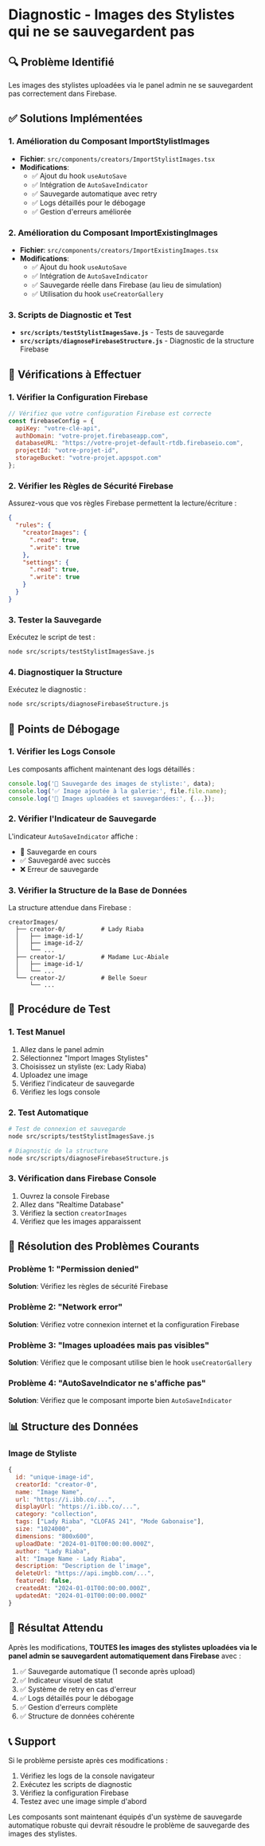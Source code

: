 # Diagnostic - Images des Stylistes qui ne se sauvegardent pas

## 🔍 Problème Identifié
Les images des stylistes uploadées via le panel admin ne se sauvegardent pas correctement dans Firebase.

## ✅ Solutions Implémentées

### 1. **Amélioration du Composant ImportStylistImages**
- **Fichier**: `src/components/creators/ImportStylistImages.tsx`
- **Modifications**:
  - ✅ Ajout du hook `useAutoSave`
  - ✅ Intégration de `AutoSaveIndicator`
  - ✅ Sauvegarde automatique avec retry
  - ✅ Logs détaillés pour le débogage
  - ✅ Gestion d'erreurs améliorée

### 2. **Amélioration du Composant ImportExistingImages**
- **Fichier**: `src/components/creators/ImportExistingImages.tsx`
- **Modifications**:
  - ✅ Ajout du hook `useAutoSave`
  - ✅ Intégration de `AutoSaveIndicator`
  - ✅ Sauvegarde réelle dans Firebase (au lieu de simulation)
  - ✅ Utilisation du hook `useCreatorGallery`

### 3. **Scripts de Diagnostic et Test**
- **`src/scripts/testStylistImagesSave.js`** - Tests de sauvegarde
- **`src/scripts/diagnoseFirebaseStructure.js`** - Diagnostic de la structure Firebase

## 🔧 Vérifications à Effectuer

### 1. **Vérifier la Configuration Firebase**
```javascript
// Vérifiez que votre configuration Firebase est correcte
const firebaseConfig = {
  apiKey: "votre-clé-api",
  authDomain: "votre-projet.firebaseapp.com",
  databaseURL: "https://votre-projet-default-rtdb.firebaseio.com",
  projectId: "votre-projet-id",
  storageBucket: "votre-projet.appspot.com"
};
```

### 2. **Vérifier les Règles de Sécurité Firebase**
Assurez-vous que vos règles Firebase permettent la lecture/écriture :
```json
{
  "rules": {
    "creatorImages": {
      ".read": true,
      ".write": true
    },
    "settings": {
      ".read": true,
      ".write": true
    }
  }
}
```

### 3. **Tester la Sauvegarde**
Exécutez le script de test :
```bash
node src/scripts/testStylistImagesSave.js
```

### 4. **Diagnostiquer la Structure**
Exécutez le diagnostic :
```bash
node src/scripts/diagnoseFirebaseStructure.js
```

## 🐛 Points de Débogage

### 1. **Vérifier les Logs Console**
Les composants affichent maintenant des logs détaillés :
```javascript
console.log('🔄 Sauvegarde des images de styliste:', data);
console.log('✅ Image ajoutée à la galerie:', file.file.name);
console.log('📸 Images uploadées et sauvegardées:', {...});
```

### 2. **Vérifier l'Indicateur de Sauvegarde**
L'indicateur `AutoSaveIndicator` affiche :
- 🔄 Sauvegarde en cours
- ✅ Sauvegardé avec succès
- ❌ Erreur de sauvegarde

### 3. **Vérifier la Structure de la Base de Données**
La structure attendue dans Firebase :
```
creatorImages/
  ├── creator-0/          # Lady Riaba
  │   ├── image-id-1/
  │   ├── image-id-2/
  │   └── ...
  ├── creator-1/          # Madame Luc-Abiale
  │   ├── image-id-1/
  │   └── ...
  └── creator-2/          # Belle Soeur
      └── ...
```

## 🚀 Procédure de Test

### 1. **Test Manuel**
1. Allez dans le panel admin
2. Sélectionnez "Import Images Stylistes"
3. Choisissez un styliste (ex: Lady Riaba)
4. Uploadez une image
5. Vérifiez l'indicateur de sauvegarde
6. Vérifiez les logs console

### 2. **Test Automatique**
```bash
# Test de connexion et sauvegarde
node src/scripts/testStylistImagesSave.js

# Diagnostic de la structure
node src/scripts/diagnoseFirebaseStructure.js
```

### 3. **Vérification dans Firebase Console**
1. Ouvrez la console Firebase
2. Allez dans "Realtime Database"
3. Vérifiez la section `creatorImages`
4. Vérifiez que les images apparaissent

## 🔧 Résolution des Problèmes Courants

### Problème 1: "Permission denied"
**Solution**: Vérifiez les règles de sécurité Firebase

### Problème 2: "Network error"
**Solution**: Vérifiez votre connexion internet et la configuration Firebase

### Problème 3: "Images uploadées mais pas visibles"
**Solution**: Vérifiez que le composant utilise bien le hook `useCreatorGallery`

### Problème 4: "AutoSaveIndicator ne s'affiche pas"
**Solution**: Vérifiez que le composant importe bien `AutoSaveIndicator`

## 📊 Structure des Données

### Image de Styliste
```javascript
{
  id: "unique-image-id",
  creatorId: "creator-0",
  name: "Image Name",
  url: "https://i.ibb.co/...",
  displayUrl: "https://i.ibb.co/...",
  category: "collection",
  tags: ["Lady Riaba", "CLOFAS 241", "Mode Gabonaise"],
  size: "1024000",
  dimensions: "800x600",
  uploadDate: "2024-01-01T00:00:00.000Z",
  author: "Lady Riaba",
  alt: "Image Name - Lady Riaba",
  description: "Description de l'image",
  deleteUrl: "https://api.imgbb.com/...",
  featured: false,
  createdAt: "2024-01-01T00:00:00.000Z",
  updatedAt: "2024-01-01T00:00:00.000Z"
}
```

## 🎯 Résultat Attendu

Après les modifications, **TOUTES les images des stylistes uploadées via le panel admin se sauvegardent automatiquement dans Firebase** avec :

1. ✅ Sauvegarde automatique (1 seconde après upload)
2. ✅ Indicateur visuel de statut
3. ✅ Système de retry en cas d'erreur
4. ✅ Logs détaillés pour le débogage
5. ✅ Gestion d'erreurs complète
6. ✅ Structure de données cohérente

## 📞 Support

Si le problème persiste après ces modifications :

1. Vérifiez les logs de la console navigateur
2. Exécutez les scripts de diagnostic
3. Vérifiez la configuration Firebase
4. Testez avec une image simple d'abord

Les composants sont maintenant équipés d'un système de sauvegarde automatique robuste qui devrait résoudre le problème de sauvegarde des images des stylistes.
